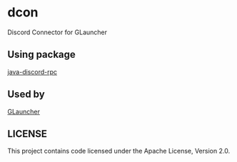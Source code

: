 # dcon
Discord Connector for GLauncher

## Using package
[java-discord-rpc](https://github.com/MinnDevelopment/java-discord-rpc)

## Used by
[GLauncher](https://github.com/dekotan24/glc_cs)

## LICENSE
This project contains code licensed under the Apache License, Version 2.0.
